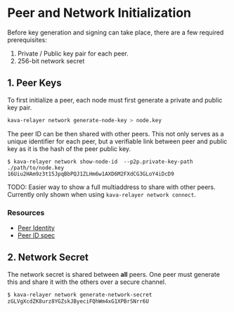 # Peer and Network Initialization

Before key generation and signing can take place, there are a few required
prerequisites:

1. Private / Public key pair for each peer.
2. 256-bit network secret

## 1. Peer Keys

To first initialize a peer, each node must first generate a private and public
key pair.

```bash
kava-relayer network generate-node-key > node.key
```

The peer ID can be then shared with other peers. This not only serves as a
unique identifier for each peer, but a verifiable link between peer and public
key as it is the hash of the peer public key.

```
$ kava-relayer network show-node-id  --p2p.private-key-path ./path/to/node.key
16Uiu2HAm9z3t15JpqBbPQJ1ZLHm6w1AXD6M2FXdCG3GLoY4iDcD9
```

TODO: Easier way to show a full multiaddress to share with other peers.
Currently only shown when using `kava-relayer network connect`.

### Resources

* [Peer Identity][peer-id]
* [Peer ID spec][peer-id-spec]

## 2. Network Secret

The network secret is shared between **all** peers. One peer must generate this
and share it with the others over a secure channel.

```bash
$ kava-relayer network generate-network-secret
zGLVgXcdZK8urz8YGZskJByeciFQhWm4xG1XPBrSNrr6U
```

[peer-id]: https://docs.libp2p.io/concepts/peer-id/
[peer-id-spec]: https://github.com/libp2p/specs/blob/master/peer-ids/peer-ids.md

